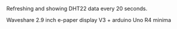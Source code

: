 Refreshing and showing DHT22 data every 20 seconds.

Waveshare 2.9 inch e-paper display V3 + arduino Uno R4 minima